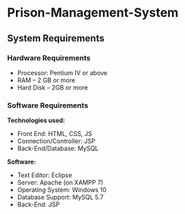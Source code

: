 # Prison-Management-System

<h2>System Requirements</h3>

<h3>Hardware Requirements</h3>
<ul>
<li>Processor: Pentium IV or above</li>
<li>RAM – 2 GB or more</li>
<li>Hard Disk – 2GB or more</li>
</ul>
<h3>Software Requirements</h3>

<b>Technologies used:</b>
<ul>
  <li>Front End: HTML, CSS, JS</li>
  <li>Connection/Controller: JSP</li>
<li>Back-End/Database: MySQL</li>
  </ul>
<b>Software:</b><ul>
  <li>Text Editor: Eclipse</li>
  <li>Server: Apache (on XAMPP 7)</li>
  <li>Operating System: Windows 10</li>
  <li>Database Support: MySQL 5.7</li>
  <li>Back-End: JSP</li></ul> 
